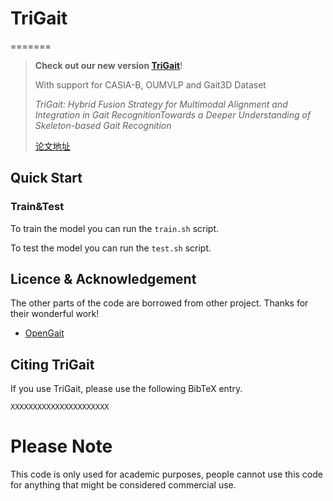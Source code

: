# TriGait

=======
> __Check out our new version [TriGait](https://github.com/YanSun-github/TriGait)__!
>
> With support for CASIA-B, OUMVLP  and Gait3D Dataset
>
> _TriGait: Hybrid Fusion Strategy for Multimodal Alignment and Integration in Gait RecognitionTowards a Deeper Understanding of Skeleton-based Gait Recognition_
>
> [论文地址]()

## Quick Start

### Train&Test

To train the model you can run the `train.sh` script.

To test the model you can run the `test.sh` script.

## Licence & Acknowledgement

The other parts of the code are borrowed from other project. Thanks for their wonderful work!

- [OpenGait](https://github.com/ShiqiYu/OpenGait)

## <a name="CitingGaitGraph"></a>Citing TriGait

If you use TriGait, please use the following BibTeX entry.

```
XXXXXXXXXXXXXXXXXXXXXX
```

# Please Note
This code is only used for academic purposes, people cannot use this code for anything that might be considered commercial use.
